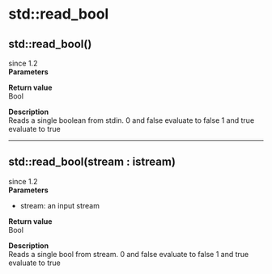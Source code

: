 # std::read_bool

## std::read_bool()
since 1.2  
**Parameters**  

**Return value**  
Bool  

**Description**  
Reads a single boolean from stdin.
0 and false evaluate to false
1 and true evaluate to true

---

## std::read_bool(stream : istream)
since 1.2  
**Parameters**  
* stream: an input stream

**Return value**  
Bool  

**Description**  
Reads a single bool from stream.
0 and false evaluate to false
1 and true evaluate to true
